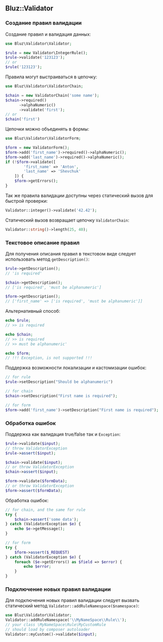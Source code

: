 ## Bluz::Validator

### Создание правил валидации

Создание правил и валидация данных:

```php
use Bluz\Validator\Validator;

$rule = new Validator\IntegerRule();
$rule->validate('123123');
// or
$rule('123123');
```

Правила могут выстраиваться в цепочку:

```php
use Bluz\Validator\ValidatorChain;

$chain = new ValidatorChain('some name');
$chain->required()
      ->alphaNumeric()
      ->validate('first');
// or
$chain('first')
```

Цепочки можно объединять в формы:

```php
use Bluz\Validator\ValidatorForm;

$form = new ValidatorForm();
$form->add('first_name')->required()->alphaNumeric();
$form->add('last_name')->required()->alphaNumeric();
if (!$form->validate([
        'first_name' => 'Anton',
        'last_name' => 'Shevchuk'
    ]) {
    $form->getErrors();
}
```

Так же правила валидации доступны через статический вызов для быстрой проверки:

```php
Validator::integer()->validate('42.42');
```

Статический вызов возвращает цепочку `ValidatorChain`:

```php
Validator::string()->length(25, 40);
```

### Текстовое описание правил

Для получения описания правил в текстовом виде следует использовать метод `getDescription()`:

```php
$rule->getDescription();
// 'is required'

$chain->getDescription();
// ['is required', 'must be alphanumeric']

$form->getDescription();
// ['first_name' => ['is required', 'must be alphanumeric']]
```

Альтернативный способ:

```php
echo $rule;
// >> is required

echo $chain;
// >> is required
// >> must be alphanumeric'

echo $form;
// !!! Exception, is not supported !!!
```

Поддержка возможности локализации и кастомизации ошибок:

```php
// for rule
$rule->setDescription("Should be alphanumeric")

// for chain
$chain->setDescription("First name is required");

// for form
$form->add('first_name')->setDescription("First name is required");
```

### Обработка ошибок

Поддержка как валидация true/false так и `Exception`:

```php
$rule->validate($input);
// throw ValidatorException
$rule->assert($input);

$chain->validate($input);
// or throw ValidatorException
$chain->assert($input);

$form->validate($formData);
// or throw ValidatorException
$form->assert($formData);
```

Обработка ошибок:

```php
// for chain, and the same for rule
try {
    $chain->assert('some data');
} catch (ValidatorException $e) {
    echo $e->getMessage();
}

// for form
try {
    $form->assert($_REQUEST)
} catch (ValidatorException $e) {
    foreach ($e->getErrors() as $field => $error) {
        echo $error;
    }
}
```

### Подключение новых правил валидации

Для подключения новых правил валидации следует вызвать статический метод `Validator::addRuleNamespace($namespace)`:

```php
use Bluz\Validator\Validator;
Validator::addRuleNamespace('\\MyNameSpace\\Rule\\');
// your class \MyNameSpace\Rule\MyCustomRule 
// should load by composer autoloader
Validator::myCustom()->validate($input);
```

